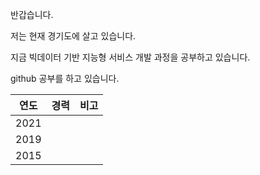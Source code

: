 반갑습니다. 

저는 현재 경기도에 살고 있습니다. 

지금 빅데이터 기반 지능형 서비스 개발 과정을 공부하고 있습니다. 

github 공부를 하고 있습니다. 

| 연도  | 경력  | 비고 |
| ----- | ---- | ---- |
| 2021  |      |      |
| 2019  |      |      |
| 2015  |      |      |

